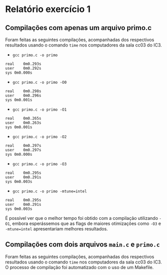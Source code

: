 # Relatório exercício 1

## Compilações com apenas um arquivo primo.c
Foram feitas as seguintes compilações, acompanhadas dos respectivos resultados usando o comando `time` nos computadores da sala cc03 do IC3.
* `gcc primo.c -o primo`
```
real	0m0.293s
user	0m0.292s
sys	0m0.000s
```
* `gcc primo.c -o primo -O0`
```
real	0m0.298s
user	0m0.296s
sys	0m0.001s
```
* `gcc primo.c -o primo -O1`
```
real	0m0.265s
user	0m0.263s
sys	0m0.001s
```
* `gcc primo.c -o primo -O2`
```
real	0m0.297s
user	0m0.297s
sys	0m0.000s
```
* `gcc primo.c -o primo -O3`
```
real	0m0.295s
user	0m0.291s
sys	0m0.003s
```
* `gcc primo.c -o primo -mtune=intel`
```
real	0m0.295s
user	0m0.291s
sys	0m0.003s
```

É possível ver que o melhor tempo foi obtido com a compilação utilizando `-O1`, embora esperássemos que as flags de maiores otimizações como `-O3` e `-mtune=intel` apresentariam melhores resultados. 

## Compilações com dois arquivos `main.c` e `primo.c`
Foram feitas as seguintes compilações, acompanhadas dos respectivos resultados usando o comando `time` nos computadores da sala cc03 do IC3.
O processo de compilação foi automatizado com o uso de um Makefile.
